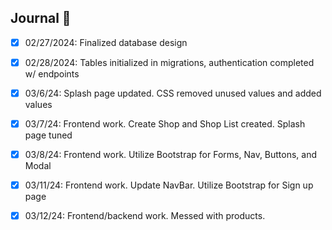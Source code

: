 ## Journal 📕

-   [x] 02/27/2024: Finalized database design

-   [x] 02/28/2024: Tables initialized in migrations, authentication completed w/ endpoints

-   [x] 03/6/24: Splash page updated. CSS removed unused values and added values

-   [x] 03/7/24: Frontend work. Create Shop and Shop List created. Splash page tuned

-   [x] 03/8/24: Frontend work. Utilize Bootstrap for Forms, Nav, Buttons, and Modal

-   [x] 03/11/24: Frontend work. Update NavBar. Utilize Bootstrap for Sign up page

-   [x] 03/12/24: Frontend/backend work. Messed with products.
